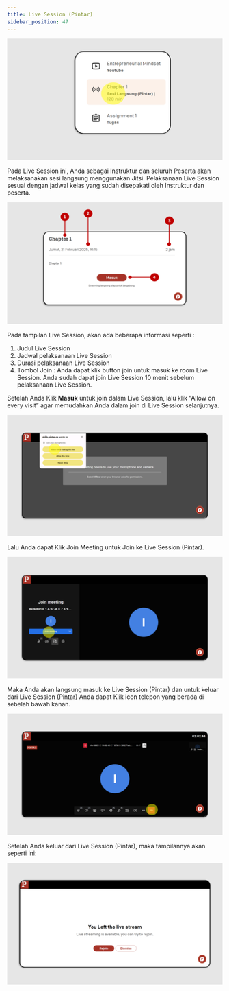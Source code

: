 ```yaml
---
title: Live Session (Pintar)
sidebar_position: 47
---
```

![](/img/ls-pintar-skills_indo-1.png)

Pada Live Session ini, Anda sebagai Instruktur dan seluruh Peserta akan melaksanakan sesi langsung menggunakan Jitsi. Pelaksanaan Live Session sesuai dengan jadwal kelas yang sudah disepakati oleh Instruktur dan peserta. 

![](/img/ls-pintar-skills_indo-2.png)

Pada tampilan Live Session, akan ada beberapa informasi seperti :

1. Judul Live Session
2. Jadwal pelaksanaan Live Session
3. Durasi pelaksanaan Live Session
4. Tombol Join : Anda dapat klik button join untuk masuk ke room Live Session. Anda sudah dapat join Live Session 10 menit sebelum pelaksanaan Live Session.

Setelah Anda Klik **Masuk** untuk join dalam Live Session, lalu klik “Allow on every visit” agar memudahkan Anda dalam join di Live Session selanjutnya.

![](/img/ls-pintar-skills_3.png)

Lalu Anda dapat Klik Join Meeting untuk Join ke Live Session (Pintar).

![](/img/ls-pintar-skills_4.png)

Maka Anda akan langsung masuk ke Live Session (Pintar) dan untuk keluar dari Live Session (Pintar) Anda dapat Klik icon telepon yang berada di sebelah bawah kanan.

![](/img/ls-pintar-skills_5.png)

Setelah Anda keluar dari Live Session (Pintar), maka tampilannya akan seperti ini:

![](/img/ls-pintar-skills_6.png)
